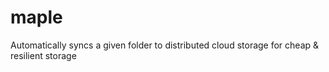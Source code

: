# maple

Automatically syncs a given folder to distributed cloud storage for cheap & resilient storage